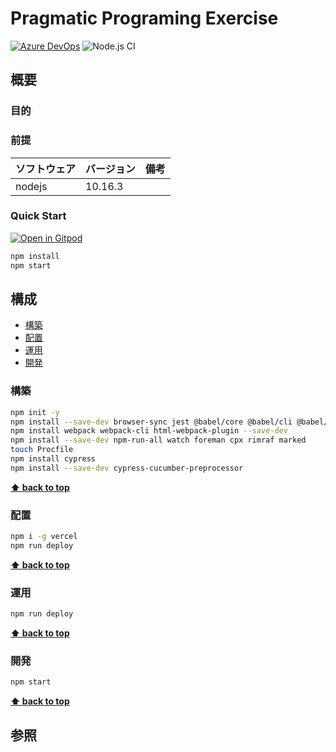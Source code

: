 # Pragmatic Programing Exercise

[![Azure DevOps](https://img.shields.io/badge/AzureDevOps-ppe-blue)](https://dev.azure.com/k2works/ppe)
![Node.js CI](https://github.com/k2works/pragmatic-programing-exercise/workflows/Node.js%20CI/badge.svg)
## 概要

### 目的

### 前提

| ソフトウェア   | バージョン | 備考 |
| :------------- | :--------- | :--- |
| nodejs         | 10.16.3     |      |


### Quick Start

[![Open in Gitpod](https://gitpod.io/button/open-in-gitpod.svg)](https://gitpod.io/#https://github.com/k2works/pragmatic-programing-exercise)

```bash
npm install
npm start
```

## 構成

- [構築](#構築)
- [配置](#配置)
- [運用](#運用)
- [開発](#開発)

### 構築

```bash
npm init -y
npm install --save-dev browser-sync jest @babel/core @babel/cli @babel/preset-env @babel/register
npm install webpack webpack-cli html-webpack-plugin --save-dev
npm install --save-dev npm-run-all watch foreman cpx rimraf marked
touch Procfile
npm install cypress
npm install --save-dev cypress-cucumber-preprocessor
```

**[⬆ back to top](#構成)**

### 配置


```bash
npm i -g vercel
npm run deploy
```


**[⬆ back to top](#構成)**

### 運用

```bash
npm run deploy
```

**[⬆ back to top](#構成)**

### 開発

```bash
npm start
```

**[⬆ back to top](#構成)**

## 参照